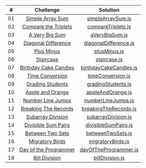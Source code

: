 |  #  |                                                        Challenge                                                        |                                 Solution                                  |
| :-: | :---------------------------------------------------------------------------------------------------------------------: | :-----------------------------------------------------------------------: |
| 01  |          [Simple Array Sum](https://www.hackerrank.com/challenges/simple-array-sum/problem?isFullScreen=true)           |      [simpleArraySum.js](./algorithm_solitions/01-simpleArraySum.js)      |
| 02  |      [Compare the Triplets](https://www.hackerrank.com/challenges/compare-the-triplets/problem?isFullScreen=true)       |     [compareTriplets.js](./algorithm_solitions/02-compareTriplets.js)     |
| 03  |            [A Very Big Sum](https://www.hackerrank.com/challenges/a-very-big-sum/problem?isFullScreen=true)             |         [aVeryBigSum.js](./algorithm_solitions/03-aVeryBigSum.js)         |
| 04  |       [Diagonal Difference](https://www.hackerrank.com/challenges/diagonal-difference/problem?isFullScreen=true)        |  [diagonalDifference.js](./algorithm_solitions/04-diagonalDifference.js)  |
| 05  |                [Plus Minus](https://www.hackerrank.com/challenges/plus-minus/problem?isFullScreen=true)                 |           [plusMinus.js](./algorithm_solitions/05-plusMinus.js)           |
| 06  |                 [Staircase](https://www.hackerrank.com/challenges/staircase/problem?isFullScreen=true)                  |           [staircase.js](./algorithm_solitions/06-staircase.js)           |
| 07  |     [Birthday Cake Candles](https://www.hackerrank.com/challenges/birthday-cake-candles/problem?isFullScreen=true)      | [birthdayCakeCandles.js](./algorithm_solitions/07-birthdayCakeCandles.js) |
| 08  |           [Time Conversion](https://www.hackerrank.com/challenges/time-conversion/problem?isFullScreen=true)            |      [timeConversion.js](./algorithm_solitions/08-timeConversion.js)      |
| 09  |               [Grading Students](https://www.hackerrank.com/challenges/grading/problem?isFullScreen=true)               |     [gradingStudents.js](./algorithm_solitions/09-gradingStudents.js)     |
| 10  |          [Apple and Orange](https://www.hackerrank.com/challenges/apple-and-orange/problem?isFullScreen=true)           |      [appleAndOrange.js](./algorithm_solitions/10-appleAndOrange.js)      |
| 11  |              [Number Line Jumps](https://www.hackerrank.com/challenges/kangaroo/problem?isFullScreen=true)              |     [numberLineJumps.js](./algorithm_solitions/11-numberLineJumps.js)     |
| 12  | [Breaking The Records](https://www.hackerrank.com/challenges/breaking-best-and-worst-records/problem?isFullScreen=true) |  [breakingTheRecords.js](./algorithm_solitions/12-breakingTheRecords.js)  |
| 13  |          [Subarray Division](https://www.hackerrank.com/challenges/the-birthday-bar/problem?isFullScreen=true)          |    [subarrayDivision.js](./algorithm_solitions/13-subarrayDivision.js)    |
| 14  |       [Divisible Sum Pairs](https://www.hackerrank.com/challenges/divisible-sum-pairs/problem?isFullScreen=true)        |   [divisibleSumPairs.js](./algorithm_solitions/14-divisibleSumPairs.js)   |
| 15  |          [Between Two Sets](https://www.hackerrank.com/challenges/between-two-sets/problem?isFullScreen=true)           |      [betweenTwoSets.js](./algorithm_solitions/15-betweenTwoSets.js)      |
| 16  |           [Migratory Birds](https://www.hackerrank.com/challenges/migratory-birds/problem?isFullScreen=true)            |      [migratoryBirds.js](./algorithm_solitions/16-migratoryBirds.js)      |
| 17  |     [Day of the Programmer](https://www.hackerrank.com/challenges/day-of-the-programmer/problem?isFullScreen=true)      |  [dayOfTheProgrammer.js](./algorithm_solitions/17-dayOfTheProgrammer.js)  |
| 18  |              [Bill Division](https://www.hackerrank.com/challenges/bon-appetit/problem?isFullScreen=true)               |        [billDivision.js](./algorithm_solitions/18-billDivision.js)        |
